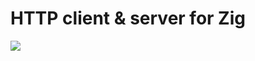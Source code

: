 # HTTP client & server for Zig

[![](https://github.com/kapricorn-media/zig-http/workflows/verify/badge.svg?branch=main)](https://github.com/kapricorn-media/zig-http/actions)
